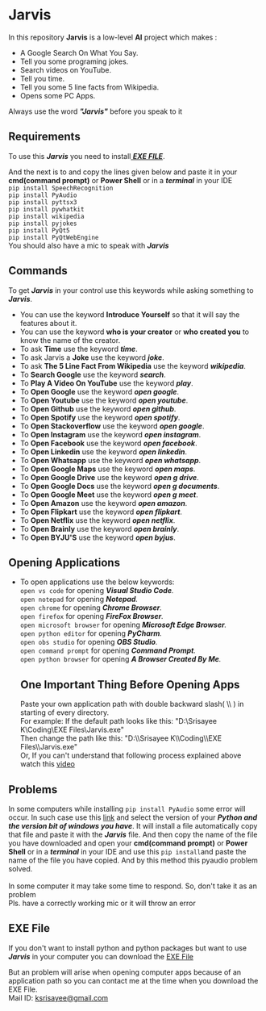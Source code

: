 # Jarvis

In this repository **Jarvis** is a low-level **AI** project which makes :

- A Google Search On What You Say.
- Tell you some programing jokes.
- Search videos on YouTube.
- Tell you time.
- Tell you some 5 line facts from Wikipedia.
- Opens some PC Apps. <br>

Always use the word _**"Jarvis"**_ before you speak to it

## Requirements

To use this _**Jarvis**_ you need to install[ _**EXE FILE**_](https://github.com/ksrisayee12/JARVIS-EXE/archive/refs/heads/main.zip).<br>

And the next is to and copy the lines given below and paste it in your **cmd(command prompt)** or **Power Shell** or in a _**terminal**_ in your IDE <br>
`pip install SpeechRecognition` <br>
`pip install PyAudio` <br>
`pip install pyttsx3` <br>
`pip install pywhatkit` <br>
`pip install wikipedia` <br>
`pip install pyjokes` <br>
`pip install PyQt5` <br>
`pip install PyQtWebEngine` <br>
You should also have a mic to speak with _**Jarvis**_

## Commands

To get _**Jarvis**_ in your control use this keywords while asking something to _**Jarvis**_.

- You can use the keyword **Introduce Yourself** so that it will say the features about it.
- You can use the keyword **who is your creator** or **who created you** to know the name of the creator.
- To ask **Time** use the keyword _**time**_.
- To ask Jarvis a **Joke** use the keyword _**joke**_.
- To ask **The 5 Line Fact From Wikipedia** use the keyword _**wikipedia**_.
- To **Search Google** use the keyword _**search**_.
- To **Play A Video On YouTube** use the keyword _**play**_.
- To **Open Google** use the keyword _**open google**_.
- To **Open Youtube** use the keyword _**open youtube**_.
- To **Open Github** use the keyword _**open github**_.
- To **Open Spotify** use the keyword _**open spotify**_.
- To **Open Stackoverflow** use the keyword _**open google**_.
- To **Open Instagram** use the keyword _**open instagram**_.
- To **Open Facebook** use the keyword _**open facebook**_.
- To **Open Linkedin** use the keyword _**open linkedin**_.
- To **Open Whatsapp** use the keyword _**open whatsapp**_.
- To **Open Google Maps** use the keyword _**open maps**_.
- To **Open Google Drive** use the keyword _**open g drive**_.
- To **Open Google Docs** use the keyword _**open g documents**_.
- To **Open Google Meet** use the keyword _**open g meet**_.
- To **Open Amazon** use the keyword _**open amazon**_.
- To **Open Flipkart** use the keyword _**open flipkart**_.
- To **Open Netflix** use the keyword _**open netflix**_.
- To **Open Brainly** use the keyword _**open brainly**_.
- To **Open BYJU'S** use the keyword _**open byjus**_.

## Opening Applications

- To open applications use the below keywords: <br>
  `open vs code` for opening _**Visual Studio Code**._ <br>
  `open notepad` for opening _**Notepad**._ <br>
  `open chrome` for opening _**Chrome Browser**._ <br>
  `open firefox` for opening _**FireFox Browser**._ <br>
  `open microsoft browser` for opening _**Microsoft Edge Browser**._ <br>
  `open python editor` for opening _**PyCharm**._ <br>
  `open obs studio` for opening _**OBS Studio**._ <br>
  `open command prompt` for opening _**Command Prompt**._ <br>
  `open python browser` for opening _**A Browser Created By Me**._ <br>
  ## One Important Thing Before Opening Apps
  Paste your own application path with double backward slash( \\\ ) in starting of every directory. <br>
  For example: If the default path looks like this: "D:\Srisayee K\Coding\EXE Files\Jarvis.exe" <br>
  Then change the path like this: "D:\\\Srisayee K\\\Coding\\\EXE Files\\\Jarvis.exe" <br>
  Or, If you can't understand that following process explained above watch this [video](https://drive.google.com/file/d/1wFB00N8FrITTDrvoGn7UxS1NZQtsMY9s/view?usp=sharing)

## Problems

In some computers while installing `pip install PyAudio` some error will occur. In such case use this [link](https://www.lfd.uci.edu/~gohlke/pythonlibs/#pyaudio) and select the version of your _**Python and the version bit of windows you have**_. It will install a file automatically copy that file and paste it with the _**Jarvis**_ file. And then copy the name of the file you have downloaded and open your **cmd(command prompt)** or **Power Shell** or in a _**terminal**_ in your IDE and use this `pip install`and paste the name of the file you have copied. And by this method this pyaudio problem solved. <br> <br>
In some computer it may take some time to respond. So, don't take it as an problem <br>
Pls. have a correctly working mic or it will throw an error

## EXE File

If you don't want to install python and python packages but want to use _**Jarvis**_ in your computer you can download the [EXE File](https://github.com/ksrisayee12/JARVIS-EXE/archive/refs/heads/main.zip)

But an problem will arise when opening computer apps because of an application path so you can contact me at the time when you download the EXE File. <br>
Mail ID: ksrisayee@gmail.com
